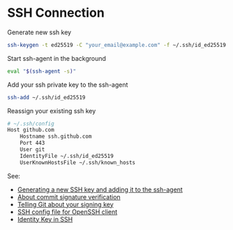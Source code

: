 # SSH Connection

Generate new ssh key
```sh
ssh-keygen -t ed25519 -C "your_email@example.com" -f ~/.ssh/id_ed25519
```

Start ssh-agent in the background
```sh
eval "$(ssh-agent -s)"
```

Add your ssh private key to the ssh-agent 
```sh
ssh-add ~/.ssh/id_ed25519
```

Reassign your existing ssh key
```sh
# ~/.ssh/config
Host github.com
    Hostname ssh.github.com
    Port 443
    User git
    IdentityFile ~/.ssh/id_ed25519
    UserKnownHostsFile ~/.ssh/known_hosts
```

See:
- [Generating a new SSH key and adding it to the ssh-agent](https://docs.github.com/en/authentication/connecting-to-github-with-ssh/generating-a-new-ssh-key-and-adding-it-to-the-ssh-agent)
- [About commit signature verification](https://docs.github.com/en/authentication/managing-commit-signature-verification/about-commit-signature-verification)
- [Telling Git about your signing key](https://docs.github.com/en/authentication/managing-commit-signature-verification/telling-git-about-your-signing-key)
- [SSH config file for OpenSSH client](https://www.ssh.com/academy/ssh/config)
- [Identity Key in SSH](https://www.ssh.com/academy/ssh/identity-key)
